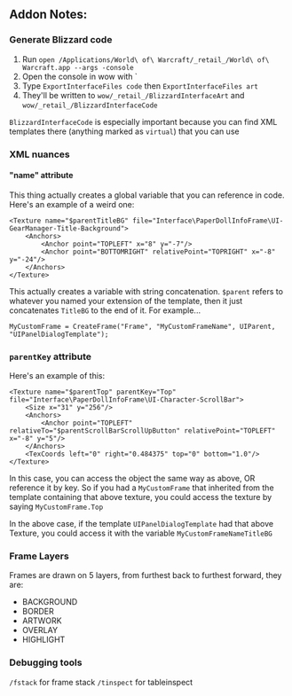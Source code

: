 ## Addon Notes:

### Generate Blizzard code
1. Run `open /Applications/World\ of\ Warcraft/_retail_/World\ of\ Warcraft.app --args -console`
2. Open the console in wow with `
3. Type `ExportInterfaceFiles code` then `ExportInterfaceFiles art`
4. They'll be written to `wow/_retail_/BlizzardInterfaceArt` and `wow/_retail_/BlizzardInterfaceCode`

`BlizzardInterfaceCode` is especially important because you can find XML templates there (anything marked as `virtual`) that you can use

### XML nuances

#### "name" attribute
This thing actually creates a global variable that you can reference in code. Here's an example of a weird one:
```
<Texture name="$parentTitleBG" file="Interface\PaperDollInfoFrame\UI-GearManager-Title-Background">
    <Anchors>
        <Anchor point="TOPLEFT" x="8" y="-7"/>
        <Anchor point="BOTTOMRIGHT" relativePoint="TOPRIGHT" x="-8" y="-24"/>
    </Anchors>
</Texture>
```

This actually creates a variable with string concatenation. `$parent` refers to whatever you named your extension of the template, then it just concatenates `TitleBG` to the end of it. For example...

```
MyCustomFrame = CreateFrame("Frame", "MyCustomFrameName", UIParent, "UIPanelDialogTemplate");
```

### `parentKey` attribute
Here's an example of this:
```
<Texture name="$parentTop" parentKey="Top" file="Interface\PaperDollInfoFrame\UI-Character-ScrollBar">
    <Size x="31" y="256"/>
    <Anchors>
        <Anchor point="TOPLEFT" relativeTo="$parentScrollBarScrollUpButton" relativePoint="TOPLEFT" x="-8" y="5"/>
    </Anchors>
    <TexCoords left="0" right="0.484375" top="0" bottom="1.0"/>
</Texture>
```
In this case, you can access the object the same way as above, OR reference it by key. So if you had a `MyCustomFrame` that inherited from the template containing that above texture, you could access the texture by saying `MyCustomFrame.Top`

In the above case, if the template `UIPanelDialogTemplate` had that above Texture, you could access it with the variable `MyCustomFrameNameTitleBG`

### Frame Layers
Frames are drawn on 5 layers, from furthest back to furthest forward, they are:
* BACKGROUND
* BORDER
* ARTWORK
* OVERLAY
* HIGHLIGHT

### Debugging tools
`/fstack` for frame stack
`/tinspect` for tableinspect